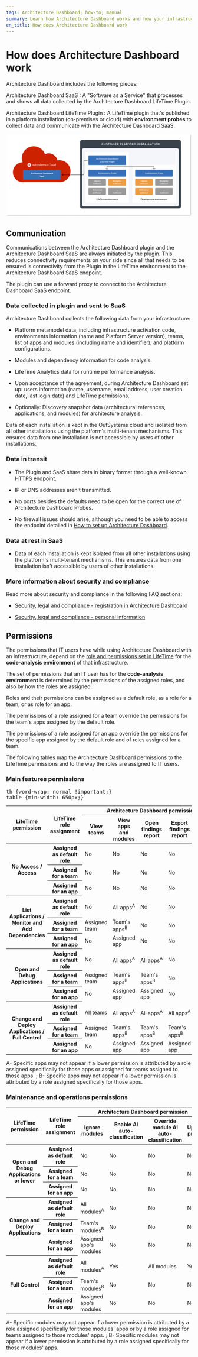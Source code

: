 ```yaml
---
tags: Architecture Dashboard; how-to; manual
summary: Learn how Architecture Dashboard works and how your infrastructure communicates with the SaaS.
en_title: How does Architecture Dashboard work
---
```


# How does Architecture Dashboard work

Architecture Dashboard includes the following pieces:

Architecture Dashboard SaaS
:   A "Software as a Service" that processes and shows all data collected by the Architecture Dashboard LifeTime Plugin.

Architecture Dashboard LifeTime Plugin
:   A LifeTime plugin that's published in a platform installation (on-premises or cloud) with **environment probes** to collect data and communicate with the Architecture Dashboard SaaS.

![Architecture Dashboard diagram](images/how-works-diag.png)

## Communication

Communications between the Architecture Dashboard plugin and the Architecture Dashboard SaaS are always initiated by the plugin. This reduces connectivity requirements on your side since all that needs to be ensured is connectivity from the Plugin in the LifeTime environment to the Architecture Dashboard SaaS endpoint.

The plugin can use a forward proxy to connect to the Architecture Dashboard SaaS endpoint.

### Data collected in plugin and sent to SaaS

Architecture Dashboard collects the following data from your infrastructure:

* Platform metamodel data, including infrastructure activation code, environments information (name and Platform Server version), teams, list of apps and modules (including name and identifier), and platform configurations.

* Modules and dependency information for code analysis.

* LifeTime Analytics data for runtime performance analysis.

* Upon acceptance of the agreement, during Architecture Dashboard set up: users information (name, username, email address, user creation date, last login date) and LifeTime permissions.

* Optionally: Discovery snapshot data (architectural references, applications, and modules) for architecture analysis.

Data of each installation is kept in the OutSystems cloud and isolated from all other installations using the platform's multi-tenant mechanisms. This ensures data from one installation is not accessible by users of other installations.

### Data in transit

* The Plugin and SaaS share data in binary format through a well-known HTTPS endpoint.

* IP or DNS addresses aren't transmitted.

* No ports besides the defaults need to be open for the correct use of Architecture Dashboard Probes.

* No firewall issues should arise, although you need to be able to access the endpoint detailed in [How to set up Architecture Dashboard](how-setup.md).

### Data at rest in SaaS

* Data of each installation is kept isolated from all other installations using the platform's multi-tenant mechanisms. This ensures data from one installation isn't accessible by users of other installations.

### More information about security and compliance

Read more about security and compliance in the following FAQ sections:

* [Security, legal and compliance - registration in Architecture Dashboard](faq.md#data-faq)

* [Security, legal and compliance - personal information](faq.md#personal-data-faq)

## Permissions

The permissions that IT users have while using Architecture Dashboard with an infrastructure, depend on the [role and permissions set in LifeTime](..\manage-it-teams\about-permission-levels.md#permissions) for the **code-analysis environment** of that infrastructure.

<div class="info" markdown="1">

The set of permissions that an IT user has for the **code-analysis environment** is determined by the permissions of the assigned roles, and also by how the roles are assigned.

Roles and their permissions can be assigned as a default role, as a role for a team, or as role for an app.

The permissions of a role assigned for a team override the permissions for the team's apps assigned by the default role.

The permissions of a role assigned for an app override the permissions for the specific app assigned by the default role and of roles assigned for a team.

</div>

The following tables map the Architecture Dashboard permissions to the LifeTime permissions and to the way the roles are assigned to IT users.

### Main features permissions

<pre class="script-css">
th {word-wrap: normal !important;}
table {min-width: 650px;}
</pre>

<table>
<thead>
<tr>
<th rowspan="2">LifeTime permission</th>
<th rowspan="2">LifeTime role assignment</th>
<th colspan="5">Architecture Dashboard permission</th>
</tr>
<tr>
<th>View teams</th>
<th>View apps and modules</th>
<th>Open findings report</th>
<th>Export findings report</th>
<th>Resolve findings</th>
</tr>
</thead>
<tbody>
<tr>
<th rowspan="3">No Access /<br/>Access</th>
<th>Assigned as default role</th>
<td>No</td>
<td>No</td>
<td>No</td>
<td>No</td>
<td>No</td>
</tr>
<tr>
<th>Assigned for a team</th>
<td>No</td>
<td>No</td>
<td>No</td>
<td>No</td>
<td>No</td>
</tr>
<tr>
<th>Assigned for an app</th>
<td>No</td>
<td>No</td>
<td>No</td>
<td>No</td>
<td>No</td>
</tr>
<tr>
<th rowspan="3">List Applications /<br/>Monitor and Add Dependencies</th>
<th>Assigned as default role</th>
<td>No</td>
<td>All apps<sup>A</sup></td>
<td>No</td>
<td>No</td>
<td>No</td>
</tr>
<tr>
<th>Assigned for a team</th>
<td>Assigned team</td>
<td>Team's apps<sup>B</sup></td>
<td>No</td>
<td>No</td>
<td>No</td>
</tr>
<tr>
<th>Assigned for an app</th>
<td>No</td>
<td>Assigned app</td>
<td>No</td>
<td>No</td>
<td>No</td>
</tr>
<tr>
<th rowspan="3">Open and Debug Applications </th>
<th>Assigned as default role</th>
<td>No</td>
<td>All apps<sup>A</sup></td>
<td>All apps<sup>A</sup></td>
<td>No</td>
<td>No</td>
</tr>
<tr>
<th>Assigned for a team</th>
<td>Assigned team</td>
<td>Team's apps<sup>B</sup></td>
<td>Team's apps<sup>B</sup></td>
<td>No</td>
<td>No</td>
</tr>
<tr>
<th>Assigned for an app</th>
<td>No</td>
<td>Assigned app</td>
<td>Assigned app</td>
<td>No</td>
<td>No</td>
</tr>
<tr>
<th rowspan="3">Change and Deploy Applications /<br/>Full Control</th>
<th>Assigned as default role</th>
<td>All teams</td>
<td>All apps<sup>A</sup></td>
<td>All apps<sup>A</sup></td>
<td>All apps<sup>A</sup></td>
<td>All apps<sup>A</sup></td>
</tr>
<tr>
<th>Assigned for a team</th>
<td>Assigned team</td>
<td>Team's apps<sup>B</sup></td>
<td>Team's apps<sup>B</sup></td>
<td>Team's apps<sup>B</sup></td>
<td>Team's apps<sup>B</sup></td>
</tr>
<tr>
<th>Assigned for an app</th>
<td>No</td>
<td>Assigned app</td>
<td>Assigned app</td>
<td>Assigned app</td>
<td>Assigned app</td>
</tr>
</tbody>
</table>
A- Specific apps may not appear if a lower permission is attributed by a role assigned specifically for those apps or assigned for teams assigned to those apps. ; B- Specific apps may not appear if a lower permission is attributed by a role assigned specifically for those apps.


### Maintenance and operations permissions

<table>
<thead>
<tr>
<th rowspan="2">LifeTime permission</th>
<th rowspan="2">LifeTime role assignment</th>
<th colspan="4">Architecture Dashboard permission</th>
</tr>
<tr>
<th>Ignore modules</th>
<th>Enable AI auto-classification</th>
<th>Override module AI auto-classification</th>
<th>Update probes</th>
</tr>
</thead>
<tbody>
<tr>
<th rowspan="3">Open and Debug Applications or lower</th>
<th>Assigned as default role</th>
<td>No</td>
<td>No</td>
<td>No</td>
<td>No</td>
</tr>
<tr>
<th>Assigned for a team</th>
<td>No</td>
<td>No</td>
<td>No</td>
<td>No</td>
</tr>
<tr>
<th>Assigned for an app</th>
<td>No</td>
<td>No</td>
<td>No</td>
<td>No</td>
</tr>
<tr>
<th rowspan="3">Change and Deploy Applications</th>
<th>Assigned as default role</th>
<td>All modules<sup>A</sup></td>
<td>No</td>
<td>No</td>
<td>No</td>
</tr>
<tr>
<th>Assigned for a team</th>
<td>Team's modules<sup>B</sup></td>
<td>No</td>
<td>No</td>
<td>No</td>
</tr>
<tr>
<th>Assigned for an app</th>
<td>Assigned app's modules</td>
<td>No</td>
<td>No</td>
<td>No</td>
</tr>
<tr>
<th rowspan="3">Full Control</th>
<th>Assigned as default role</th>
<td>All modules<sup>A</sup></td>
<td>Yes</td>
<td>All modules</td>
<td>Yes</td>
</tr>
<tr>
<th>Assigned for a team</th>
<td>Team's modules<sup>B</sup></td>
<td>No</td>
<td>No</td>
<td>No</td>
</tr>
<tr>
<th>Assigned for an app</th>
<td>Assigned app's modules</td>
<td>No</td>
<td>No</td>
<td>No</td>
</tr>
</tbody>
</table>
A- Specific modules may not appear if a lower permission is attributed by a role assigned specifically for those modules' apps or by a role assigned for teams assigned to those modules' apps. ; B- Specific modules may not appear if a lower permission is attributed by a role assigned specifically for those modules' apps.
